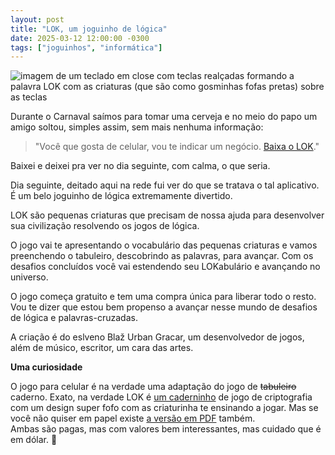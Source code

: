 ```yaml
---
layout: post
title: "LOK, um joguinho de lógica"
date: 2025-03-12 12:00:00 -0300
tags: ["joguinhos", "informática"]
---
```

<div class="gallery">
            <img src="{{ site.baseurl }}/assets/fotos/2025/03/LOK-keyart.jpg" alt="imagem de um teclado em close com teclas realçadas formando a palavra LOK com as criaturas (que são como gosminhas fofas pretas) sobre as teclas" title="O mundo de LOK">
</div>

Durante o Carnaval saímos para tomar uma cerveja e no meio do papo um amigo soltou, simples assim, sem mais nenhuma informação:

>"Você que gosta de celular, vou te indicar um negócio. <a href="https://www.blazgracar.com/lok" class="linkum" title="LOK, o joguinho">Baixa o LOK</a>."

Baixei e deixei pra ver no dia seguinte, com calma, o que seria.  

Dia seguinte, deitado aqui na rede fui ver do que se tratava o tal aplicativo. É um belo joguinho de lógica extremamente divertido.  

LOK são pequenas criaturas que precisam de nossa ajuda para desenvolver sua civilização resolvendo os jogos de lógica.  

O jogo vai te apresentando o vocabulário das pequenas criaturas e vamos preenchendo o tabuleiro, descobrindo as palavras, para avançar. Com os desafios concluídos você vai estendendo seu LOKabulário e avançando no universo.  

O jogo começa gratuito e tem uma compra única para liberar todo o resto. Vou te dizer que estou bem propenso a avançar nesse mundo de desafios de lógica e palavras-cruzadas.  

A criação é do eslveno Blaž Urban Gracar, um desenvolvedor de jogos, além de músico, escritor, um cara das artes.

**Uma curiosidade**  

O jogo para celular é na verdade uma adaptação do jogo de ~~tabuleiro~~ caderno. Exato, na verdade LOK é <a href="https://letibus.bigcartel.com/product/lok" class="linkum" title="LOK, o joguinho em papel">um caderninho</a> de jogo de criptografia com um design super fofo com as criaturinha te ensinando a jogar. Mas se você não quiser em papel existe <a href="https://letibus.itch.io/lok/purchase" class="linkum" title="LOK, o joguinho em PDF">a versão em PDF</a> também.  
Ambas são pagas, mas com valores bem interessantes, mas cuidado que é em dólar. 😬